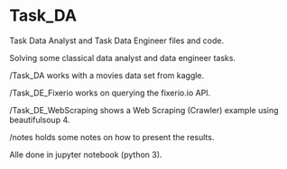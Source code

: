 # Task_DA
Task Data Analyst and Task Data Engineer files and code.

Solving some classical data analyst and data engineer tasks.

/Task_DA works with a movies data set from kaggle.

/Task_DE_Fixerio works on querying the fixerio.io API.

/Task_DE_WebScraping shows a Web Scraping (Crawler) example using beautifulsoup 4.

/notes holds some notes on how to present the results.

Alle done in jupyter notebook (python 3).
